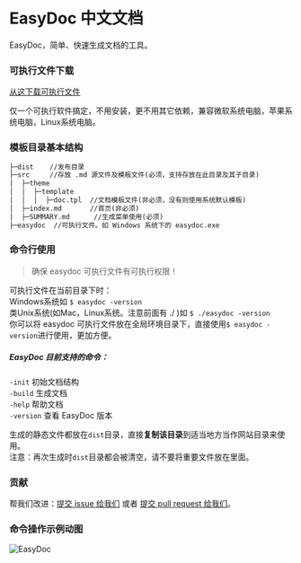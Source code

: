 # EasyDoc 中文文档

EasyDoc，简单、快速生成文档的工具。

### 可执行文件下载

[从这下载可执行文件](https://github.com/wuyumin/easydoc/releases)

仅一个可执行软件搞定，不用安装，更不用其它依赖，兼容微软系统电脑，苹果系统电脑，Linux系统电脑。

### 模板目录基本结构

```html
├─dist    //发布目录
├─src     //存放 .md 源文件及模板文件(必须，支持存放在此目录及其子目录)
│  ├─theme
│  │  ├─template
│  │  │  ├─doc.tpl  //文档模板文件(非必须，没有则使用系统默认模板)
│  ├─index.md       //首页(非必须)
│  ├─SUMMARY.md      //生成菜单使用(必须)
├─easydoc  //可执行文件。如 Windows 系统下的 easydoc.exe
```

### 命令行使用

> 确保 easydoc 可执行文件有可执行权限！

可执行文件在当前目录下时：  
Windows系统如 `$ easydoc -version`  
类Unix系统(如Mac，Linux系统。注意前面有 ./ )如 `$ ./easydoc -version`  
你可以将 easydoc 可执行文件放在全局环境目录下，直接使用`$ easydoc -version`进行使用，更加方便。  

##### EasyDoc 目前支持的命令：  
`-init` 初始文档结构  
`-build` 生成文档  
`-help` 帮助文档  
`-version` 查看 EasyDoc 版本  

生成的静态文件都放在`dist`目录，直接**复制该目录**到适当地方当作网站目录来使用。  
注意：再次生成时`dist`目录都会被清空，请不要将重要文件放在里面。

### 贡献

帮我们改进：[提交 issue 给我们](https://github.com/wuyumin/easydoc/issues) 或者 [提交 pull request 给我们](https://github.com/wuyumin/easydoc/pulls)。

### 命令操作示例动图

![EasyDoc](https://ww3.sinaimg.cn/large/7d8c848dly1fnw11uce85g20sg0dok9s.gif)
